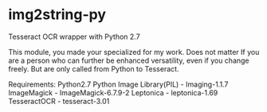 img2string-py
=============

Tesseract OCR wrapper with Python 2.7

This module, you made your specialized for my work. Does not matter If you are a person who can further be enhanced versatility, even if you change freely. But are only called from Python to Tesseract.

Requirements:
 Python2.7
 Python Image Library(PIL) - Imaging-1.1.7
 ImageMagick - ImageMagick-6.7.9-2
 Leptonica - leptonica-1.69
 TesseractOCR - tesseract-3.01
